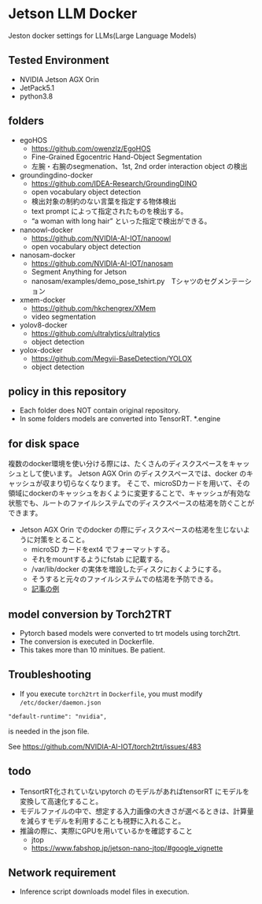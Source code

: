 # Jetson LLM Docker
Jeston docker settings for LLMs(Large Language Models)

## Tested Environment
- NVIDIA Jetson AGX Orin
- JetPack5.1
- python3.8

## folders
- egoHOS
  - https://github.com/owenzlz/EgoHOS
  - Fine-Grained Egocentric Hand-Object Segmentation
  - 左腕・右腕のsegmenation、1st, 2nd order interaction object の検出 
- groundingdino-docker
  - https://github.com/IDEA-Research/GroundingDINO
  - open vocabulary object detection
  - 検出対象の制約のない言葉を指定する物体検出
  - text prompt によって指定されたものを検出する。
  - “a woman with long hair” といった指定で検出ができる。
- nanoowl-docker
  - https://github.com/NVIDIA-AI-IOT/nanoowl
  - open vocabulary object detection
- nanosam-docker
  - https://github.com/NVIDIA-AI-IOT/nanosam
  - Segment Anything for Jetson 
  - nanosam/examples/demo_pose_tshirt.py　Tシャツのセグメンテーション
- xmem-docker
  - https://github.com/hkchengrex/XMem
  - video segmentation
- yolov8-docker
  - https://github.com/ultralytics/ultralytics
  - object detection
- yolox-docker
  - https://github.com/Megvii-BaseDetection/YOLOX
  - object detection
## policy in this repository
- Each folder does NOT contain original repository. 
- In some folders models are converted into TensorRT.
	*.engine

## for disk space
複数のdocker環境を使い分ける際には、たくさんのディスクスペースをキャッシュとして使います。
Jetson AGX Orin のディスクスペースでは、docker のキャッシュが収まり切らなくなります。
そこで、microSDカードを用いて、その領域にdockerのキャッシュをおくように変更することで、キャッシュが有効な状態でも、ルートのファイルシステムでのディスクスペースの枯渇を防ぐことができます。

- Jetson AGX Orin でのdocker の際にディスクスペースの枯渇を生じないように対策をとること。
  - microSD カードをext4 でフォーマットする。
  - それをmountするようにfstab に記載する。
  - /var/lib/docker の実体を増設したディスクにおくようにする。
  - そうすると元々のファイルシステムでの枯渇を予防できる。
  - [記事の例](https://qiita.com/nonbiri15/items/2a6b1fcc1a373e2b084c)

## model conversion by Torch2TRT
- Pytorch based models were converted to trt models using torch2trt.
- The conversion is executed in Dockerfile.
- This takes more than 10 minitues. Be patient.


## Troubleshooting
- If you execute `torch2trt` in `Dockerfile`, you must modify `/etc/docker/daemon.json`
```
"default-runtime": "nvidia",
```
is needed in the json file.

See 
https://github.com/NVIDIA-AI-IOT/torch2trt/issues/483

  
## todo
- TensortRT化されていないpytorch のモデルがあればtensorRT にモデルを変換して高速化すること。
- モデルファイルの中で、想定する入力画像の大きさが選べるときは、計算量を減らすモデルを利用することも視野に入れること。
- 推論の際に、実際にGPUを用いているかを確認すること
  - jtop 
  - https://www.fabshop.jp/jetson-nano-jtop/#google_vignette

## Network requirement
- Inference script downloads model files in execution.

